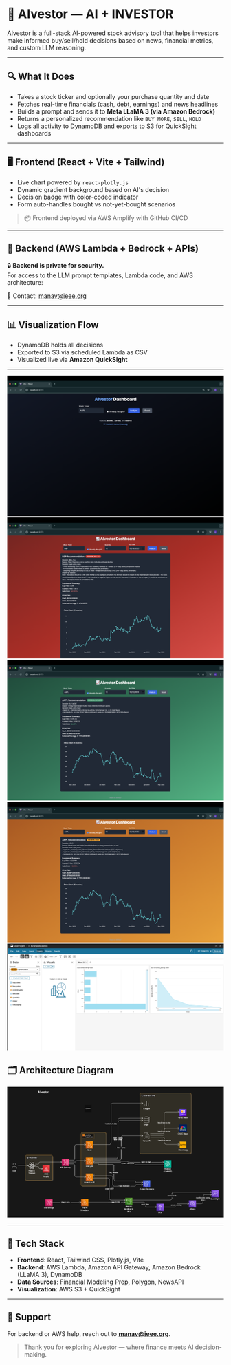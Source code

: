 # 🧠 AIvestor — AI + INVESTOR

AIvestor is a full-stack AI-powered stock advisory tool that helps investors make informed buy/sell/hold decisions based on news, financial metrics, and custom LLM reasoning.

---

## 🔍 What It Does

- Takes a stock ticker and optionally your purchase quantity and date
- Fetches real-time financials (cash, debt, earnings) and news headlines
- Builds a prompt and sends it to **Meta LLaMA 3 (via Amazon Bedrock)**
- Returns a personalized recommendation like `BUY MORE`, `SELL`, `HOLD`
- Logs all activity to DynamoDB and exports to S3 for QuickSight dashboards

---

## 🖥️ Frontend (React + Vite + Tailwind)

- Live chart powered by `react-plotly.js`
- Dynamic gradient background based on AI's decision
- Decision badge with color-coded indicator
- Form auto-handles bought vs not-yet-bought scenarios

> 📦 Frontend deployed via AWS Amplify with GitHub CI/CD

---

## 🧠 Backend (AWS Lambda + Bedrock + APIs)

🔒 **Backend is private for security.**  
For access to the LLM prompt templates, Lambda code, and AWS architecture:

📩 Contact: [manav@ieee.org](mailto:manav@ieee.org)


---

## 📊 Visualization Flow

- DynamoDB holds all decisions
- Exported to S3 via scheduled Lambda as CSV
- Visualized live via **Amazon QuickSight**

---
![](./ui.png)
![](./red.png)
![](./buy.png)
![](./hold.png)
![](./SCR-20250610-mgnr.png)

## 🗂️ Architecture Diagram

![AIvestor Architecture](./diagram-export-5-5-2025-8_41_49-PM.png)

---

## 🔧 Tech Stack

- **Frontend**: React, Tailwind CSS, Plotly.js, Vite
- **Backend**: AWS Lambda, Amazon API Gateway, Amazon Bedrock (LLaMA 3), DynamoDB
- **Data Sources**: Financial Modeling Prep, Polygon, NewsAPI
- **Visualization**: AWS S3 + QuickSight

---

## 💬 Support
For backend or AWS help, reach out to **manav@ieee.org**.

> Thank you for exploring AIvestor — where finance meets AI decision-making.
